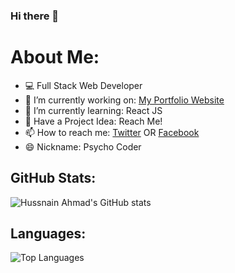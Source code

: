 ### Hi there 👋

<!--
**HussnainAhmad1606/HussnainAhmad1606** is a ✨ _special_ ✨ repository because its `README.md` (this file) appears on your GitHub profile.

Here are some ideas to get you started:

- 🔭 I’m currently working on ...
- 🌱 I’m currently learning ...
- 👯 I’m looking to collaborate on ...
- 🤔 I’m looking for help with ...
- 💬 Ask me about ...
- 📫 How to reach me: 
- 😄 Pronouns: ...
- ⚡ Fun fact: ...
-->
# About Me:
- 💻 Full Stack Web Developer
- 🔭 I’m currently working on: [My Portfolio Website](https://github.com/HussnainAhmad1606/Portfolio-Website-September-Hackathon)
- 🌱 I’m currently learning: React JS
- 💬 Have a Project Idea: Reach Me!
- 📫 How to reach me: [Twitter](https://www.twitter.com/HussnainAhmad1606/) OR [Facebook](https://www.facebook.com/HussnainAhmad25/)
- 😄 Nickname: Psycho Coder

## GitHub Stats:
![Hussnain Ahmad's GitHub stats](https://github-readme-stats.vercel.app/api?username=hussnainahmad1606&show_icons=true&theme=tokyonight)


## Languages:
![Top Languages](https://github-readme-stats.vercel.app/api/top-langs/?username=hussnainahmad1606&layout=compact)
